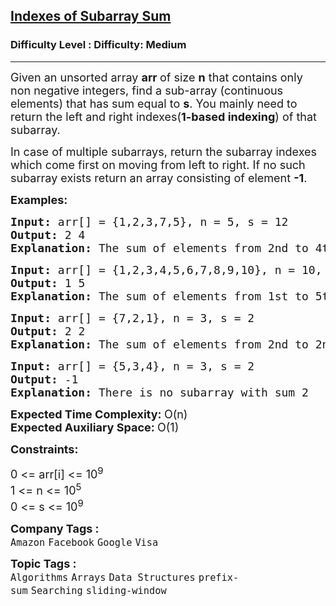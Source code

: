 <h2><a href="https://www.geeksforgeeks.org/problems/subarray-with-given-sum-1587115621/1?page=1&category=Arrays&sortBy=submissions">Indexes of Subarray Sum</a></h2><h3>Difficulty Level : Difficulty: Medium</h3><hr><div class="problems_problem_content__Xm_eO"><p><span style="font-size: 18px;">Given an unsorted array <strong>arr </strong>of size <strong>n</strong> that contains only non negative integers, find a sub-array (</span><span style="font-size: 18px;">continuous elements)</span><span style="font-size: 18px;"> that has sum equal to <strong>s</strong>. You mainly need to return the left and right indexes(<strong>1-based indexing</strong>) of that subarray.</span></p>
<p><span style="font-size: 18px;">In case of multiple subarrays, return the subarray indexes which come first on moving from left to right. </span><span style="font-size: 18px;">If no such subarray exists return an array consisting of element <strong>-1</strong>.</span></p>
<p><span style="font-size: 18px;"><strong>Examples:</strong></span></p>
<pre><span style="font-size: 18px;"><strong>Input: </strong>arr[] = {1,2,3,7,5}, </span><span style="font-size: 18px;">n = 5, s = 12</span><span style="font-size: 18px;">
<strong>Output: </strong>2 4<strong>
Explanation: </strong>The sum of elements from 2nd to 4th position is 12.</span></pre>
<pre><span style="font-size: 18px;"><strong>Input: </strong>arr[] = {1,2,3,4,5,6,7,8,9,10}, </span><span style="font-size: 18px;">n = 10, s = 15,</span><span style="font-size: 18px;">
<strong>Output: </strong>1 5<strong>
Explanation: </strong>The sum of elements from 1st to 5th position is 15.</span>
</pre>
<pre><span style="font-size: 18px;"><strong>Input: </strong>arr[] = {7,2,1}, </span><span style="font-size: 18px;">n = 3, s = 2</span><span style="font-size: 18px;">
<strong>Output: </strong>2 2<strong>
Explanation: </strong>The sum of elements from 2nd to 2nd position is 2.<br></span></pre>
<pre><span style="font-size: 18px;"><strong>Input: </strong>arr[] = {5,3,4}, </span><span style="font-size: 18px;">n = 3, s = 2</span><span style="font-size: 18px;">
<strong>Output: </strong>-1<strong>
Explanation: </strong>There is no subarray with sum 2</span></pre>
<p><span style="font-size: 18px;"><strong>Expected Time Complexity:&nbsp;</strong>O(n)<br><strong>Expected Auxiliary Space:&nbsp;</strong>O(1)</span></p>
<p><span style="font-size: 18px;"><strong>Constraints:</strong></span></p>
<p><span style="font-size: 18px;">0 &lt;= arr[i] </span><span style="font-size: 18px;">&lt;= 10<sup>9</sup></span><br><span style="font-size: 18px;">1 &lt;= n &lt;= 10<sup>5</sup></span><br><span style="font-size: 18px;">0 &lt;= s</span><span style="font-size: 18px;"> &lt;= 10<sup>9</sup></span></p></div><p><span style=font-size:18px><strong>Company Tags : </strong><br><code>Amazon</code>&nbsp;<code>Facebook</code>&nbsp;<code>Google</code>&nbsp;<code>Visa</code>&nbsp;<br><p><span style=font-size:18px><strong>Topic Tags : </strong><br><code>Algorithms</code>&nbsp;<code>Arrays</code>&nbsp;<code>Data Structures</code>&nbsp;<code>prefix-sum</code>&nbsp;<code>Searching</code>&nbsp;<code>sliding-window</code>&nbsp;